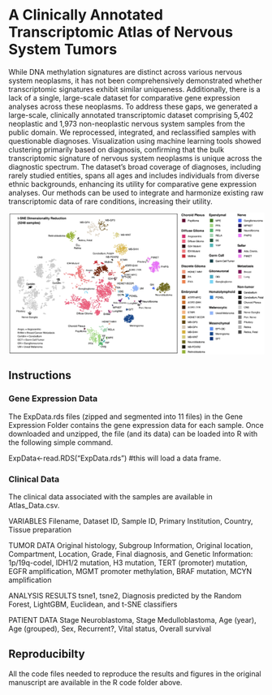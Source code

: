 # A Clinically Annotated Transcriptomic Atlas of Nervous System Tumors
While DNA methylation signatures are distinct across various nervous system neoplasms, it has not been comprehensively demonstrated whether transcriptomic signatures exhibit similar uniqueness. Additionally, there is a lack of a single, large-scale dataset for comparative gene expression analyses across these neoplasms. To address these gaps, we generated a large-scale, clinically annotated transcriptomic dataset comprising 5,402 neoplastic and 1,973 non-neoplastic nervous system samples from the public domain. We reprocessed, integrated, and reclassified samples with questionable diagnoses. Visualization using machine learning tools showed clustering primarily based on diagnosis, confirming that the bulk transcriptomic signature of nervous system neoplasms is unique across the diagnostic spectrum. The dataset’s broad coverage of diagnoses, including rarely studied entities, spans all ages and includes individuals from diverse ethnic backgrounds, enhancing its utility for comparative gene expression analyses. Our methods can be used to integrate and harmonize existing raw transcriptomic data of rare conditions, increasing their utility.

<p align="center">
     <img src="image.jpg" width="750px" align="center", class="only-light" >
</p>

## Instructions
### Gene Expression Data
The ExpData.rds files (zipped and segmented into 11 files) in the Gene Expression Folder contains the gene expression data for each sample. Once downloaded and unzipped, the file (and its data) can be loaded into R with the following simple command. 

ExpData<-read.RDS(“ExpData.rds”) #this will load a data frame.

### Clinical Data
The clinical data associated with the samples are available in Atlas_Data.csv.

VARIABLES
Filename, Dataset ID, Sample ID, Primary Institution, Country, Tissue preparation

TUMOR DATA
Original histology, Subgroup Information, Original location, Compartment, Location, Grade, Final diagnosis, and Genetic Information: 1p/19q-codel, IDH1/2 mutation, H3 mutation, TERT (promoter) mutation, EGFR amplification, MGMT promoter methylation, BRAF mutation, MCYN amplification

ANALYSIS RESULTS
tsne1, tsne2, Diagnosis predicted by the Random Forest, LightGBM, Euclidean, and t-SNE classifiers	

PATIENT DATA
Stage Neuroblastoma, Stage Medulloblastoma, Age (year), Age (grouped), Sex, Recurrent?, Vital status, Overall survival

## Reproducibilty
All the code files needed to reproduce the results and figures in the original manuscript are available in the R code folder above.